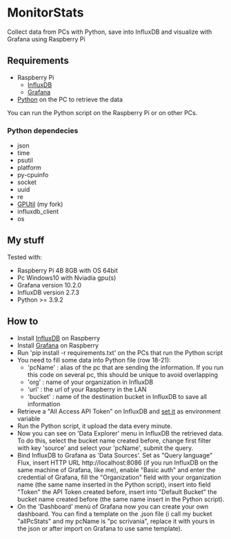 # MonitorStats
Collect data from PCs with Python, save into InfluxDB and visualize with Grafana using Raspberry Pi


## Requirements
- Raspberry Pi
  * [InfluxDB](https://www.influxdata.com/)
  * [Grafana](https://grafana.com/)
- [Python](https://www.python.org/) on the PC to retrieve the data

You can run the Python script on the Raspberry Pi or on other PCs.

### Python dependecies
- json
- time
- psutil
- platform
- py-cpuinfo
- socket
- uuid
- re
- [GPUtil](https://github.com/brottobhmg/gputil.git) (my fork)
- influxdb_client
- os


## My stuff
Tested with:
- Raspberry Pi 4B 8GB with OS 64bit
- Pc Windows10 with Nviadia gpu(s)
- Grafana version 10.2.0
- InfluxDB version 2.7.3
- Python >= 3.9.2


## How to
- Install [InfluxDB](https://randomnerdtutorials.com/install-influxdb-2-raspberry-pi/) on Raspberry
- Install [Grafana](https://grafana.com/tutorials/install-grafana-on-raspberry-pi/) on Raspberry
- Run 'pip install -r requirements.txt' on the PCs that run the Python script
- You need to fill some data into Python file (row 18-21):
  * 'pcName' : alias of the pc that are sending the information. If you run this code on several pc, this should be unique to avoid overlapping
  * 'org' : name of your organization in InfluxDB
  * 'url' : the url of your Raspberry in the LAN
  * 'bucket' : name of the destination bucket in InfluxDB to save all information 
- Retrieve a "All Access API Token" on InfluxDB and [set it](https://www.twilio.com/blog/how-to-set-environment-variables-html) as environment variable
- Run the Python script, it upload the data every minute.
- Now you can see on 'Data Explorer' menu in InfluxDB the retrieved data. To do this, select the bucket name created before, change first filter with key 'source' and select your 'pcName', submit the query.
- Bind InfluxDB to Grafana as 'Data Sources'. Set as "Query language" Flux, insert HTTP URL http://localhost:8086 (if you run InfluxDB on the same machine of Grafana, like me), enable "Basic auth" and enter the credential of Grafana, fill the "Organization" field with your organization name (the same name inserted in the Python script), insert into field "Token" the API Token created before, insert into "Default Bucket" the bucket name created before (the same name insert in the Python script).
- On the 'Dashboard' menù of Grafana now you can create your own dashboard. You can find a template on the .json file (i call my bucket "allPcStats" and my pcName is "pc scrivania", replace it with yours in the json or after import on Grafana to use same template).













